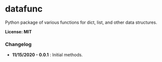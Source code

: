 # datafunc

Python package of various functions for dict, list, and other data structures.

**License: MIT**

### Changelog

- **11/15/2020 - 0.0.1** : Initial methods.
